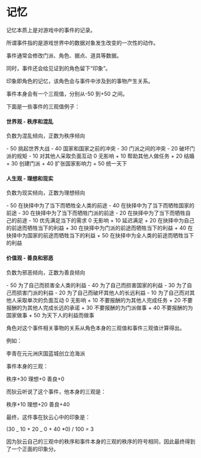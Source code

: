 # 记忆

记忆本质上是对游戏中的事件的记录。

所谓事件指的是游戏世界中的数据对象发生改变的一次性的动作。

事件通常会修改门派、角色、据点、道具等数据。

同时，事件还会给见证到的角色留下“印象”。

印象即角色的记忆，该角色会与事件中涉及到的事物产生关系。

事件本身会有一个三观值，分别从-50 到+50 之间。

下面是一些事件的三观值例子：

#### 世界观 - 秩序和混乱

负数为混乱倾向，正数为秩序倾向

\- 50 挑起世界大战
\- 40 国家和国家之前的冲突
\- 30 门派之间的冲突
\- 20 破坏门派的规矩
\- 10 对其他人采取负面互动
0 无影响
\+ 10 帮助其他人做任务
\+ 20 结婚
\+ 30 创建门派
\+ 40 扩张国家影响力
\+ 50 统一天下

#### 人生观 - 理想和现实

负数为现实倾向，正数为理想倾向

\- 50 在抉择中为了当下而牺牲全人类的前途
\- 40 在抉择中为了当下而牺牲国家的前途
\- 30 在抉择中为了当下而牺牲门派的前途
\- 20 在抉择中为了当下而牺牲自己的前途
\- 10 优先满足当下的需求
0 无影响
\+ 10 延迟满足
\+ 20 在抉择中为自己的前途而牺牲当下的利益
\+ 30 在抉择中为门派的前途而牺牲当下的利益
\+ 40 在抉择中为国家的前途而牺牲当下的利益
\+ 50 在抉择中为全人类的前途而牺牲当下的利益

#### 价值观 - 善良和邪恶

负数为邪恶倾向，正数为善良倾向

\- 50 为了自己而损害全人类的利益
\- 40 为了自己而损害国家的利益
\- 30 为了自己而损害门派的利益
\- 20 为了自己而破坏其他人的长远利益
\- 10 为了自己而对其他人采取单次的负面互动
0 无影响
\+ 10 不要报酬的为其他人完成任务
\+ 20 不要报酬的为其他人完成长远的承诺
\+ 30 不要报酬的为门派做事
\+ 40 不要报酬的为国家做事
\+ 50 为天下人的利益而做事

角色对这个事件相关事物的关系从角色本身的三观值和事件三观值计算得出。

例如：

李青在元元洲庆国蓝城创立沧海派

事件本身的三观：

秩序+30
理想+0
善良+0

而狄云听说了这个事件，他本身的三观是：

秩序+10
理想+20
善良+40

最终，这件事在狄云心中的印象是：

(30 _ 10 + 20 _ 0 + 40 \*0) / 100 = 3

因为狄云自己的三观中的秩序和事件本身的三观的秩序的符号相同，因此最终得到了一个正面的印象分。
